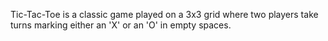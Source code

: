 Tic-Tac-Toe is a classic game played on a 3x3 grid where two players take turns marking either an 'X' or an 'O' in empty spaces.
